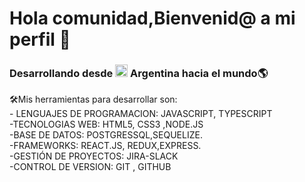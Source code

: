 
### <h1>Hola comunidad,Bienvenid@ a mi perfil 👋</h1> 
<h3>Desarrollando desde  <img  widht="20" height="20" src="https://images.emojiterra.com/google/noto-emoji/v2.028/128px/1f1e6-1f1f7.png"> Argentina hacia el mundo🌎</h3>
  <span>
    🛠Mis herramientas para desarrollar son:
    <br>
    - LENGUAJES DE PROGRAMACION: JAVASCRIPT, TYPESCRIPT
     <br>
    -TECNOLOGIAS WEB: HTML5, CSS3 ,NODE.JS
     <br>
    -BASE DE DATOS: POSTGRESSQL,SEQUELIZE. 
    <br>
    -FRAMEWORKS: REACT.JS, REDUX,EXPRESS.
    <br>
    -GESTIÓN DE PROYECTOS: JIRA-SLACK 
    <br>
    -CONTROL DE VERSION: GIT , GITHUB
  </span>
<!--
**DeeRo-dev/DeeRo-dev** is a ✨ _special_ ✨ repository because its `README.md` (this file) appears on your GitHub profile.

Here are some ideas to get you started:
-->
📫 How to reach me: cabrera.derek.adriel@gmail.com
🌱 Actualmente estoy aprendiendo React Native.
🔭 Actualmente estoy trabajando en el desarrollo de una plataforma web , la cual brinda cursos orientado a programacion para niños.
📌https://www.linkedin.com/in/derek-cabrera-fullstack/

